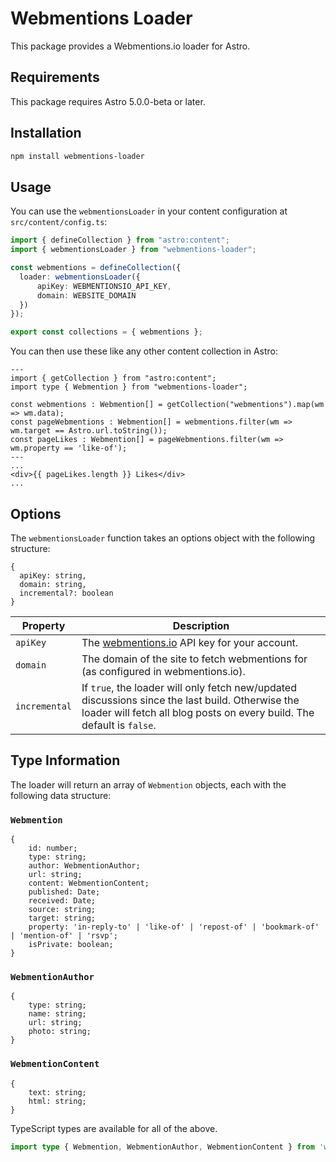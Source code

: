 # Webmentions Loader

This package provides a Webmentions.io loader for Astro.

## Requirements

This package requires Astro 5.0.0-beta or later.

## Installation

```sh
npm install webmentions-loader
```

## Usage

You can use the `webmentionsLoader` in your content configuration at `src/content/config.ts`:

```typescript
import { defineCollection } from "astro:content";
import { webmentionsLoader } from "webmentions-loader";

const webmentions = defineCollection({
  loader: webmentionsLoader({
      apiKey: WEBMENTIONSIO_API_KEY,
      domain: WEBSITE_DOMAIN
  })
});

export const collections = { webmentions };
```
You can then use these like any other content collection in Astro:

```astro
---
import { getCollection } from "astro:content";
import type { Webmention } from "webmentions-loader";

const webmentions : Webmention[] = getCollection("webmentions").map(wm => wm.data);
const pageWebmentions : Webmention[] = webmentions.filter(wm => wm.target == Astro.url.toString());
const pageLikes : Webmention[] = pageWebmentions.filter(wm => wm.property == 'like-of');
---
...
<div>{{ pageLikes.length }} Likes</div>
...
```

## Options

The `webmentionsLoader` function takes an options object with the following structure:

```text
{
  apiKey: string,
  domain: string,
  incremental?: boolean
}
```

| Property      | Description                                                                                                                                                                |
|---------------|----------------------------------------------------------------------------------------------------------------------------------------------------------------------------|
| `apiKey`      | The [webmentions.io](https://webmentions.io) API key for your account.                                                                                                     |
| `domain`      | The domain of the site to fetch webmentions for (as configured in webmentions.io).                                                                                         |
| `incremental` | If `true`, the loader will only fetch new/updated discussions since the last build. Otherwise the loader will fetch all blog posts on every build. The default is `false`. |


## Type Information

The loader will return an array of `Webmention` objects, each with the following data structure:

### `Webmention`

```text
{
    id: number;
    type: string;
    author: WebmentionAuthor;
    url: string;
    content: WebmentionContent;
    published: Date;
    received: Date;
    source: string;
    target: string;
    property: 'in-reply-to' | 'like-of' | 'repost-of' | 'bookmark-of' | 'mention-of' | 'rsvp';
    isPrivate: boolean;
}
```

### `WebmentionAuthor`

```text
{
    type: string;
    name: string;
    url: string;
    photo: string;
}
```

### `WebmentionContent`

```text
{
    text: string;
    html: string;
}
```

TypeScript types are available for all of the above.

```typescript
import type { Webmention, WebmentionAuthor, WebmentionContent } from 'webmentions-loader'
```